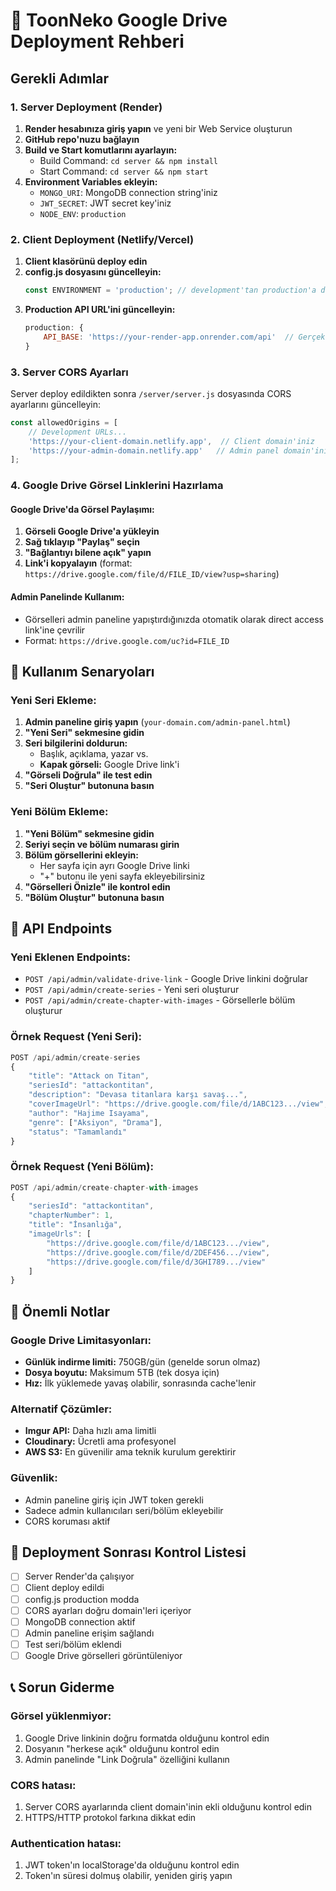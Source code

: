 # 🚀 ToonNeko Google Drive Deployment Rehberi

## Gerekli Adımlar

### 1. Server Deployment (Render)

1. **Render hesabınıza giriş yapın** ve yeni bir Web Service oluşturun
2. **GitHub repo'nuzu bağlayın**
3. **Build ve Start komutlarını ayarlayın:**
   - Build Command: `cd server && npm install`
   - Start Command: `cd server && npm start`
4. **Environment Variables ekleyin:**
   - `MONGO_URI`: MongoDB connection string'iniz
   - `JWT_SECRET`: JWT secret key'iniz
   - `NODE_ENV`: `production`

### 2. Client Deployment (Netlify/Vercel)

1. **Client klasörünü deploy edin**
2. **config.js dosyasını güncelleyin:**
   ```javascript
   const ENVIRONMENT = 'production'; // development'tan production'a değiştirin
   ```
3. **Production API URL'ini güncelleyin:**
   ```javascript
   production: {
       API_BASE: 'https://your-render-app.onrender.com/api'  // Gerçek Render URL'inizi yazın
   }
   ```

### 3. Server CORS Ayarları

Server deploy edildikten sonra `/server/server.js` dosyasında CORS ayarlarını güncelleyin:

```javascript
const allowedOrigins = [
    // Development URLs...
    'https://your-client-domain.netlify.app',  // Client domain'iniz
    'https://your-admin-domain.netlify.app'   // Admin panel domain'iniz
];
```

### 4. Google Drive Görsel Linklerini Hazırlama

#### Google Drive'da Görsel Paylaşımı:
1. **Görseli Google Drive'a yükleyin**
2. **Sağ tıklayıp "Paylaş" seçin**
3. **"Bağlantıyı bilene açık" yapın**
4. **Link'i kopyalayın** (format: `https://drive.google.com/file/d/FILE_ID/view?usp=sharing`)

#### Admin Panelinde Kullanım:
- Görselleri admin paneline yapıştırdığınızda otomatik olarak direct access link'ine çevrilir
- Format: `https://drive.google.com/uc?id=FILE_ID`

## 🎯 Kullanım Senaryoları

### Yeni Seri Ekleme:
1. **Admin paneline giriş yapın** (`your-domain.com/admin-panel.html`)
2. **"Yeni Seri" sekmesine gidin**
3. **Seri bilgilerini doldurun:**
   - Başlık, açıklama, yazar vs.
   - **Kapak görseli:** Google Drive link'i
4. **"Görseli Doğrula" ile test edin**
5. **"Seri Oluştur" butonuna basın**

### Yeni Bölüm Ekleme:
1. **"Yeni Bölüm" sekmesine gidin**
2. **Seriyi seçin ve bölüm numarası girin**
3. **Bölüm görsellerini ekleyin:**
   - Her sayfa için ayrı Google Drive linki
   - "+" butonu ile yeni sayfa ekleyebilirsiniz
4. **"Görselleri Önizle" ile kontrol edin**
5. **"Bölüm Oluştur" butonuna basın**

## 🔧 API Endpoints

### Yeni Eklenen Endpoints:

- `POST /api/admin/validate-drive-link` - Google Drive linkini doğrular
- `POST /api/admin/create-series` - Yeni seri oluşturur
- `POST /api/admin/create-chapter-with-images` - Görsellerle bölüm oluşturur

### Örnek Request (Yeni Seri):
```javascript
POST /api/admin/create-series
{
    "title": "Attack on Titan",
    "seriesId": "attackontitan",
    "description": "Devasa titanlara karşı savaş...",
    "coverImageUrl": "https://drive.google.com/file/d/1ABC123.../view",
    "author": "Hajime Isayama",
    "genre": ["Aksiyon", "Drama"],
    "status": "Tamamlandı"
}
```

### Örnek Request (Yeni Bölüm):
```javascript
POST /api/admin/create-chapter-with-images
{
    "seriesId": "attackontitan",
    "chapterNumber": 1,
    "title": "İnsanlığa",
    "imageUrls": [
        "https://drive.google.com/file/d/1ABC123.../view",
        "https://drive.google.com/file/d/2DEF456.../view",
        "https://drive.google.com/file/d/3GHI789.../view"
    ]
}
```

## 📝 Önemli Notlar

### Google Drive Limitasyonları:
- **Günlük indirme limiti:** 750GB/gün (genelde sorun olmaz)
- **Dosya boyutu:** Maksimum 5TB (tek dosya için)
- **Hız:** İlk yüklemede yavaş olabilir, sonrasında cache'lenir

### Alternatif Çözümler:
- **Imgur API:** Daha hızlı ama limitli
- **Cloudinary:** Ücretli ama profesyonel
- **AWS S3:** En güvenilir ama teknik kurulum gerektirir

### Güvenlik:
- Admin paneline giriş için JWT token gerekli
- Sadece admin kullanıcıları seri/bölüm ekleyebilir
- CORS koruması aktif

## 🚨 Deployment Sonrası Kontrol Listesi

- [ ] Server Render'da çalışıyor
- [ ] Client deploy edildi
- [ ] config.js production modda
- [ ] CORS ayarları doğru domain'leri içeriyor
- [ ] MongoDB connection aktif
- [ ] Admin paneline erişim sağlandı
- [ ] Test seri/bölüm eklendi
- [ ] Google Drive görselleri görüntüleniyor

## 📞 Sorun Giderme

### Görsel yüklenmiyor:
1. Google Drive linkinin doğru formatda olduğunu kontrol edin
2. Dosyanın "herkese açık" olduğunu kontrol edin
3. Admin panelinde "Link Doğrula" özelliğini kullanın

### CORS hatası:
1. Server CORS ayarlarında client domain'inin ekli olduğunu kontrol edin
2. HTTPS/HTTP protokol farkına dikkat edin

### Authentication hatası:
1. JWT token'ın localStorage'da olduğunu kontrol edin
2. Token'ın süresi dolmuş olabilir, yeniden giriş yapın
